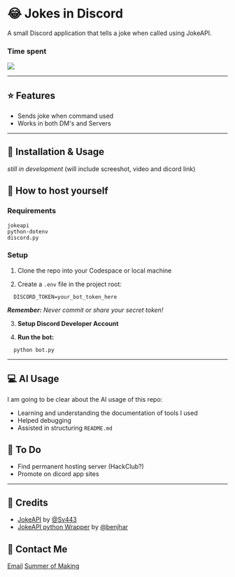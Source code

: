 # 😂 Jokes in Discord

A small Discord application that tells a joke when called using JokeAPI.

### Time spent
  ![](https://hackatime-badge.hackclub.com/U078VN0UU2K/Jokes)

---

## ⭐ Features

- Sends joke when command used
- Works in both DM's and Servers

---

## 🔨 Installation & Usage

_still in development_
(will include screeshot, video and dicord link)

## 🛜 How to host yourself

### __Requirements__

  ```
  jokeapi
  python-dotenv
  discord.py
  ```
### __Setup__

  1. Clone the repo into your Codespace or local machine

  2. Create a ```.env``` file in the project root:
  ```
    DISCORD_TOKEN=your_bot_token_here
  ```
  ___Remember:__ Never commit or share your secret token!_
  
  3. __Setup Discord Developer Account__
     
  4. __Run the bot:__
  ```
    python bot.py
  ```
---

## 💻 AI Usage

I am going to be clear about the AI usage of this repo:

- Learning and understanding the documentation of tools I used
- Helped debugging
- Assisted in structuring ```README.md```

## 📃 To Do

- Find permanent hosting server (HackClub?)
- Promote on dicord app sites

---
## 🪪 Credits

- [JokeAPI](https://v2.jokeapi.dev/) by [@Sv443](https://github.com/Sv443)
- [JokeAPI python Wrapper](https://github.com/benjhar/JokeAPI-Python) by [@benjhar](https://github.com/benjhar)

## 📱 Contact Me

[Email](freddieayershon+jokeapidis@gmail.com)
[Summer of Making](https://summer.hackclub.com/users/6849)
